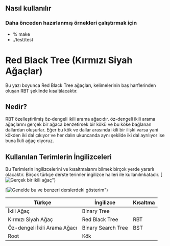 ## Nasıl kullanılır
### Daha önceden hazırlanmış örnekleri çalıştırmak için

* % make
* ./test/test

# Red Black Tree (Kırmızı Siyah Ağaçlar)
Bu yazı boyunca Red Black Tree ağaçları, kelimelerinin baş harflerinden oluşan RBT şeklinde kısaltılacaktır.
## Nedir?
RBT özelleştirilmiş öz-dengeli ikili arama ağacıdır. öz-dengeli ikili arama ağaçlarını gerçek bir ağaca benzetirsek bir kökü ve bu köke bağlanan dallardan oluşurlar. Eğer bu kök ve dallar arasında ikili bir ilişki varsa yani kökden iki dal çıkıyor ve her dalın ukuncanda aynı şekilde iki dal ayrılıyor ise buna İkili ağaç diyoruz.



## Kullanılan Terimlerin İngilizceleri
Bu Terimlerin ingilizcelerini ve kısaltmalarını bilmek birçok yerde yararlı olacaktır. Birçok türkçe derste terimler ingilizce halleri ile kullanılmkatadır.
[![Gerçek bir ikili ağaç")](https://i.pinimg.com/736x/c3/30/c7/c330c7c8563f5e39361a4ef96199d57f--binary-tree-computer-science.jpg=100x20)

[![Genelde bu ve benzeri derslerdeki gösterim")](https://external-content.duckduckgo.com/iu/?u=https%3A%2F%2Falgorithmsandme.com%2Fwp-content%2Fuploads%2F2018%2F05%2Fbalanced-binary-tree.png&f=1&nofb=1=100x20)


| Türkçe | İngilizce | Kısaltma
| ------ | ------ | ------ |
| İkili Ağaç | Binary Tree |  |
| Kırmızı Siyah Ağaç| Red Black Tree | RBT |
|Öz-dengeli İkili Arama Ağacı | Binary Search Tree | BST |
| Root | Kök ||